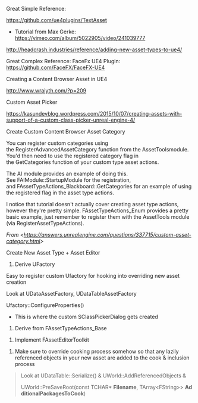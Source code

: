 Great Simple Reference:

<https://github.com/ue4plugins/TextAsset>

- Tutorial from Max Gerke: <https://vimeo.com/album/5022905/video/241039777>

<http://headcrash.industries/reference/adding-new-asset-types-to-ue4/>

Great Complex Reference: FaceFx UE4 Plugin: <https://github.com/FaceFX/FaceFX-UE4>

Creating a Content Browser Asset in UE4

<http://www.wraiyth.com/?p=209>

Custom Asset Picker

<https://kasundevblog.wordpress.com/2015/10/07/creating-assets-with-support-of-a-custom-class-picker-unreal-engine-4/>

Create Custom Content Browser Asset Category

You can register custom categories using the RegisterAdvancedAssetCategory function from the AssetToolsmodule. You'd then need to use the registered category flag in the GetCategories function of your custom type asset actions.

The AI module provides an example of doing this. See FAIModule::StartupModule for the registration, and FAssetTypeActions_Blackboard::GetCategories for an example of using the registered flag in the asset type actions.

I notice that tutorial doesn't actually cover creating asset type actions, however they're pretty simple. FAssetTypeActions_Enum provides a pretty basic example, just remember to register them with the AssetTools module (via RegisterAssetTypeActions).

_From &lt;<https://answers.unrealengine.com/questions/337715/custom-asset-category.html>&gt;_

Create New Asset Type + Asset Editor

1.  Derive UFactory

Easy to register custom Ufactory for hooking into overriding new asset creation

Look at UDataAssetFactory, UDataTableAssetFactory

Ufactory::ConfigureProperties()

- This is where the custom SClassPickerDialog gets created

1.  Derive from FAssetTypeActions_Base

1)  Implement FAssetEditorToolkit

1.  Make sure to override cooking process somehow so that any lazily referenced objects in your new asset are added to the cook & inclusion process

> Look at UDataTable::Serialize() & UWorld::AddReferencedObjects &
>
> UWorld::PreSaveRoot(const TCHAR\* **Filename**, TArray&lt;FString&gt;> **AdditionalPackagesToCook**)
